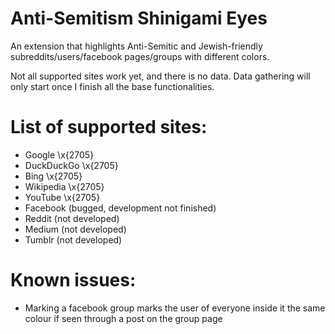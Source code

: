 # Anti-Semitism Shinigami Eyes
 
An extension that highlights Anti-Semitic and Jewish-friendly subreddits/users/facebook pages/groups with different colors.

Not all supported sites work yet, and there is no data. Data gathering will only start once I finish all the base functionalities.

# List of supported sites:
* Google \x{2705}
* DuckDuckGo \x{2705}
* Bing \x{2705}
* Wikipedia \x{2705}
* YouTube \x{2705}
* Facebook (bugged, development not finished)
* Reddit (not developed)
* Medium (not developed)
* Tumblr (not developed)


# Known issues:
* Marking a facebook group marks the user of everyone inside it the same colour if seen through a post on the group page
